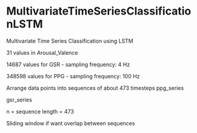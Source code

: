 # MultivariateTimeSeriesClassificationLSTM
Multivariate Time Series Classification using LSTM 

31 values in Arousal_Valence 

14687 values for GSR - sampling frequency: 4 Hz

348598 values for PPG - sampling frequency: 100 Hz

Arrange data points into sequences of about 473 timesteps
ppg_series

gsr_series

n = sequence length = 473

Sliding window if want overlap between sequences





